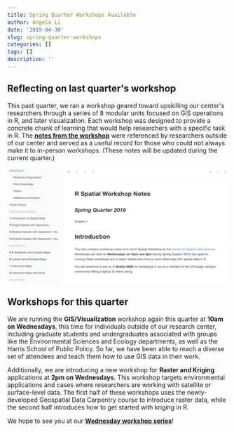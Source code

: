 ```yaml
---
title: Spring Quarter Workshops Available
author: Angela Li
date: '2019-04-30'
slug: spring-quarter-workshops
categories: []
tags: []
description: ''
---
```


## Reflecting on last quarter's workshop

This past quarter, we ran a workshop geared toward upskilling our center's researchers through a series of 8 modular units focused on GIS operations in R, and later visualization. Each workshop was designed to provide a concrete chunk of learning that would help researchers with a specific task in R. The [**notes from the workshop**](https://spatialanalysis.github.io/workshop-notes/) were referenced by researchers outside of our center and served as a useful record for those who could not always make it to in-person workshops. (These notes will be updated during the current quarter.)

<img src="/post/2019-04-30-spring-quarter-workshops_files/workshop-notes-image.png" alt="workshop notes posted online" width="600px"/>

## Workshops for this quarter

We are running the **GIS/Visualization** workshop again this quarter at **10am on Wednesdays**, this time for individuals outside of our research center, including graduate students and undergraduates associated with groups like the Environmental Sciences and Ecology departments, as well as the Harris School of Public Policy. So far, we have been able to reach a diverse set of attendees and teach them how to use GIS data in their work.

Additionally, we are introducing a new workshop for **Raster and Kriging** applications at **2pm on Wednesdays**. This workshop targets environmental applications and cases where researchers are working with satellite or surface-level data. The first half of these workshops uses the newly-developed Geospatial Data Carpentry course to introduce raster data, while the second half introduces how to get started with kriging in R.

We hope to see you at our [**Wednesday workshop series**](https://spatialanalysis.github.io/events/workshop-schedules/)!